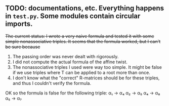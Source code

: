 TODO: documentations, etc. Everything happens in `test.py`. Some modules contain circular imports.
---
<del> The current status: I wrote a very naive formula and tested it with some simple nonassociative triples. It seems that the formula worked, but I can't be sure because
1. The passing order was never dealt with rigorously.
2. I did not compute the actual formula of the affine twist.
3. The nonassociative triples I used were way too simple. It might be false if we use triples where T can be applied to a root more than once.
4. I don't know what the "correct" R-matrices should be for these triples, and thus I couldn't verify the formula. </del>

OK so the formula is false for the following triple:
α₁ -> α₄
α₂ -> α₅
α₄ -> α₈
α₅ -> α₇
